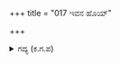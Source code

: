 +++
title = "017 ಇವನ ಹೊಯ್"

+++

<details><summary>ಗದ್ಯ (ಕ.ಗ.ಪ) </summary>

17. ಇವನನ್ನು ಬಡಿ. ಬಾಯ ತುದಿಯನ್ನು ಕೊಯ್ದು ಬಿಡು. ದೇವೇಂದ್ರ ಹೇಗೆ ತಪ್ಪಿಸಿಕೊಳ್ಳುತ್ತಾನೆ ? ಹಿರಣ್ಯ ನಗರಿಯಲ್ಲಿ ದೇವತೆಗಳ ಸಮಾಗಮವೆ ? ಈ ದೂತನನ್ನು ಸೀಳಿ ಬಿಡು "ಎಂದು ರಾಕ್ಷಸರಾಜನು ಹೇಳಿದನು. ಇದಕ್ಕೆ ಆ ದೂತನು "ಮೊದಲು ಸುರಸೇನೆಯನ್ನು ಹೊಸೆದು ಹಾಕು. ಆ ಬಳಿಕ ನನ್ನನ್ನು ನಿನ್ನ ಮನಬಂದಂತೆ ಮಾಡು" ಎಂದು ಹೇಳಲು ರಾಕ್ಷಸನಾಥ ಸಿಟ್ಟಾದನು.
</details>
